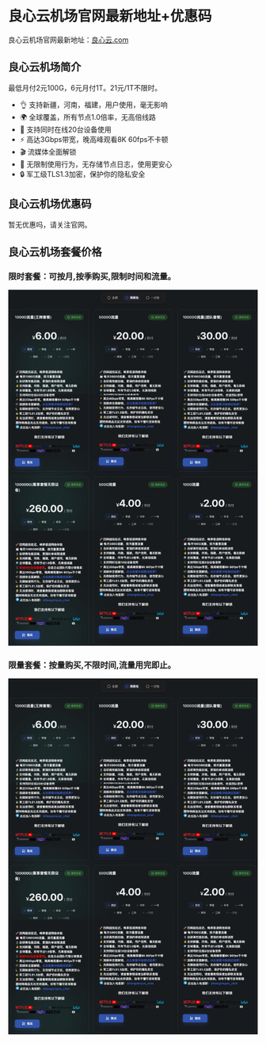 # 良心云机场官网最新地址+优惠码

良心云机场官网最新地址：[良心云.com](https://a.suola.link/liangxinyun)

## 良心云机场简介

最低月付2元100G，6元月付1T。21元/1T不限时。

- 👌 支持新疆，河南，福建，用户使用，毫无影响
- 🌍 全球覆盖，所有节点1.0倍率，无高倍线路
- 📱 支持同时在线20台设备使用
- ⚡️ 高达3Gbps带宽，晚高峰观看8K 60fps不卡顿
- 🎬 流媒体全面解锁
- 🫷 无限制使用行为，无存储节点日志，使用更安心
- 🔒 军工级TLS1.3加密，保护你的隐私安全

## 良心云机场优惠码

暂无优惠吗，请关注官网。

## 良心云机场套餐价格

### 限时套餐：可按月,按季购买,限制时间和流量。
![liangxinyunprice](liangxinyun1.jpg)


### 限量套餐：按量购买,不限时间,流量用完即止。

![liangxinyunprice](liangxinyun1.jpg)

